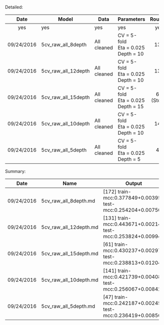 Detailed:

| Date | Model | Data | Parameters | Rounds | Train(M/SD) | Test(M/SD) | LB |
| :---: | --- | --- | --- | :---: | :---: | :---: | :---: |
| yes | yes | yes | yes | yes | yes | yes | yes |
| 09/24/2016 | 5cv_raw_all_8depth | All cleaned | CV = 5-fold <br> Eta = 0.025 <br> Depth = 10 | 131 | 0.377849 <br> 0.003956 | 0.254204 <br> 0.007502 | None |
| 09/24/2016 | 5cv_raw_all_12depth | All cleaned | CV = 5-fold <br> Eta = 0.025 <br> Depth = 10 | 131 | 0.443671 <br> 0.002146 | 0.253824 <br> 0.009940 | None |
| 09/24/2016 | 5cv_raw_all_15depth | All cleaned | CV = 5-fold <br> Eta = 0.025 <br> Depth = 15 | 61 <br> (Stop.) | 0.430237 <br> 0.002979 | 0.238813 <br> 0.012041 | None |
| 09/24/2016 | 5cv_raw_all_10depth | All cleaned | CV = 5-fold <br> Eta = 0.025 <br> Depth = 10 | 141 | 0.421739 <br> 0.004081 | 0.256067 <br> 0.008422 | None |
| 09/24/2016 | 5cv_raw_all_5depth | All cleaned | CV = 5-fold <br> Eta = 0.025 <br> Depth = 5 | 47 | 0.242187 <br> 0.002459 | 0.236419 <br> 0.008560 | None |

Summary:

| Date | Name | Output |
| --- | --- | --- |
| 09/24/2016 | 5cv_raw_all_8depth.md | [172]	train-mcc:0.377849+0.003956	test-mcc:0.254204+0.007502 |
| 09/24/2016 | 5cv_raw_all_12depth.md | [131]	train-mcc:0.443671+0.002146	test-mcc:0.253824+0.009940 |
| 09/24/2016 | 5cv_raw_all_15depth.md | [61]	train-mcc:0.430237+0.002979	test-mcc:0.238813+0.012041  |
| 09/24/2016 | 5cv_raw_all_10depth.md | [141]   train-mcc:0.421739+0.004081 test-mcc:0.256067+0.008422 |
| 09/24/2016 | 5cv_raw_all_5depth.md | [47]    train-mcc:0.242187+0.002459 test-mcc:0.236419+0.008560 |
